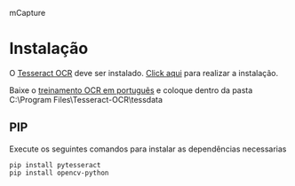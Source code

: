 <p>mCapture</p>


# Instalação

O <a href="https://tesseract-ocr.github.io/">Tesseract OCR</a> deve ser instalado. <a href="https://github.com/tesseract-ocr/tessdoc/blob/master/Installation.md">Click aqui</a> para realizar a instalação.

Baixe o <a href="https://github.com/tesseract-ocr/tessdata/blob/master/por.traineddata">treinamento OCR em português</a> e coloque dentro da pasta C:\Program Files\Tesseract-OCR\tessdata

## PIP

Execute os seguintes comandos para instalar as dependências necessarias

```
pip install pytesseract
pip install opencv-python

```